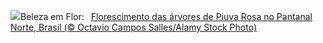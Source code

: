 ![](https://www.bing.com/th?id=OHR.PiuvaRosa_PT-BR7653122974_UHD.jpg&w=1000)Beleza em Flor:&nbsp;&ensp;[Florescimento das árvores de Piuva Rosa no Pantanal Norte, Brasil (© Octavio Campos Salles/Alamy Stock Photo)](https://www.bing.com/th?id=OHR.PiuvaRosa_PT-BR7653122974_UHD.jpg)
<br><br/>
